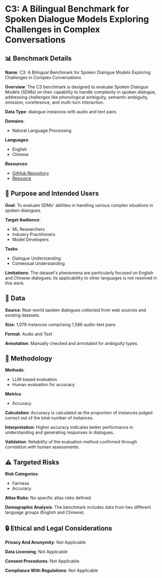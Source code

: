 # C3: A Bilingual Benchmark for Spoken Dialogue Models Exploring Challenges in Complex Conversations

## 📊 Benchmark Details

**Name**: C3: A Bilingual Benchmark for Spoken Dialogue Models Exploring Challenges in Complex Conversations

**Overview**: The C3 benchmark is designed to evaluate Spoken Dialogue Models (SDMs) on their capability to handle complexity in spoken dialogue, addressing challenges like phonological ambiguity, semantic ambiguity, omission, coreference, and multi-turn interaction.

**Data Type**: dialogue instances with audio and text pairs

**Domains**:
- Natural Language Processing

**Languages**:
- English
- Chinese

**Resources**:
- [GitHub Repository](https://github.com/username/repo)
- [Resource](https://c3benchmark.com)

## 🎯 Purpose and Intended Users

**Goal**: To evaluate SDMs' abilities in handling various complex situations in spoken dialogues.

**Target Audience**:
- ML Researchers
- Industry Practitioners
- Model Developers

**Tasks**:
- Dialogue Understanding
- Contextual Understanding

**Limitations**: The dataset's phenomena are particularly focused on English and Chinese dialogues; its applicability to other languages is not resolved in this work.

## 💾 Data

**Source**: Real-world spoken dialogues collected from web sources and existing datasets.

**Size**: 1,079 instances comprising 1,586 audio-text pairs

**Format**: Audio and Text

**Annotation**: Manually checked and annotated for ambiguity types.

## 🔬 Methodology

**Methods**:
- LLM-based evaluation
- Human evaluation for accuracy

**Metrics**:
- Accuracy

**Calculation**: Accuracy is calculated as the proportion of instances judged correct out of the total number of instances.

**Interpretation**: Higher accuracy indicates better performance in understanding and generating responses in dialogues.

**Validation**: Reliability of the evaluation method confirmed through correlation with human assessments.

## ⚠️ Targeted Risks

**Risk Categories**:
- Fairness
- Accuracy

**Atlas Risks**:
No specific atlas risks defined

**Demographic Analysis**: The benchmark includes data from two different language groups (English and Chinese).

## 🔒 Ethical and Legal Considerations

**Privacy And Anonymity**: Not Applicable

**Data Licensing**: Not Applicable

**Consent Procedures**: Not Applicable

**Compliance With Regulations**: Not Applicable
